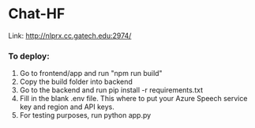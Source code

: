 # Chat-HF
Link: http://nlprx.cc.gatech.edu:2974/
### To deploy:
1. Go to frontend/app and run "npm run build"
2. Copy the build folder into backend 
3. Go to the backend and run pip install -r requirements.txt
4. Fill in the blank .env file. This where to put your Azure Speech service key and region and API keys.
5. For testing purposes, run python app.py